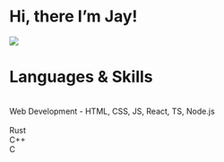 # Hi, there I’m Jay! 

![](https://c.tenor.com/CwZDbX7DvR8AAAAd/pixel-sakura.gif)
###### 


<h1>Languages & Skills</h1>
<br/>
     Web Development - HTML, CSS, JS, React, TS, Node.js
<br/>
<br/>
     Rust
   <br/>
     C++
  <br/>
  <a href="https://camo.githubusercontent.com/3ccd6ab803f782e3d9d8f91af955e98d9b915d60afa4f5c90fd25db4daf6b3b5/68747470733a2f2f75706c6f61642e77696b696d656469612e6f72672f77696b6970656469612f636f6d6d6f6e732f7468756d622f322f32302f52757374616365616e2d6f7269672d6e6f736861646f772e7376672f3132303070782d52757374616365616e2d6f7269672d6e6f736861646f772e7376672e706e67"></a>
   C
  <br/>
   

                
